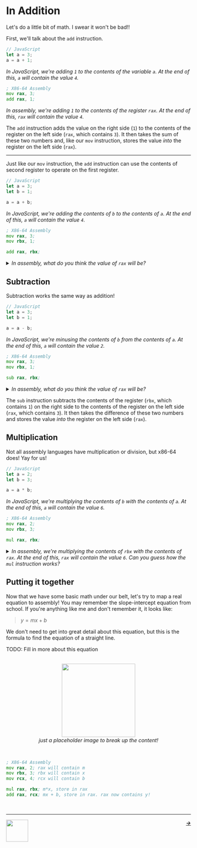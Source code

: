 # In Addition

Let's do a little bit of math. I swear it won't be bad!!

First, we'll talk about the `add` instruction.

```js
// JavaScript
let a = 3;
a = a + 1;
```
_In JavaScript, we're adding `1` to the contents of the variable `a`. At the end of this, `a` will contain the value `4`._

```asm
; X86-64 Assembly
mov rax, 3;
add rax, 1;
```
_In assembly, we're adding `1` to the contents of the register `rax`. At the end of this, `rax` will contain the value `4`._

The `add` instruction adds the value on the right side (`1`) to the contents of the register on the left side (`rax`, which contains `3`). It then takes the sum of these two numbers and, like our `mov` instruction, stores the value _into_ the register on the left side (`rax`).

---

Just like our `mov` instruction, the `add` instruction can use the contents of second register to operate on the first register.

```js
// JavaScript
let a = 3;
let b = 1;

a = a + b;
```
_In JavaScript, we're adding the contents of `b` to the contents of `a`. At the end of this, `a` will contain the value `4`._

```asm
; X86-64 Assembly
mov rax, 3;
mov rbx, 1;

add rax, rbx;
```
<details>
<summary><i>In assembly, what do you think the value of <code>rax</code> will be?</i></summary>

<br />
_We're adding the contents of `rbx` to the contents of `rax`. At the end of this, `rax` will contain the value `4`._

</details>

## Subtraction

Subtraction works the same way as addition!

```js
// JavaScript
let a = 3;
let b = 1;

a = a - b;
```
_In JavaScript, we're minusing the contents of `b` from the contents of `a`. At the end of this, `a` will contain the value `2`._

```asm
; X86-64 Assembly
mov rax, 3;
mov rbx, 1;

sub rax, rbx;
```
<details>
<summary><i>In assembly, what do you think the value of <code>rax</code> will be?</i></summary>

<br />
<i>We're minusing the contents of `rbx` from the contents of `rax`. At the end of this, `rax` will contain the value `2`.</i>

</details>

The `sub` instruction subtracts the contents of the register (`rbx`, which contains `1`) on the right side to the contents of the register on the left side (`rax`, which contains `3`). It then takes the difference of these two numbers and stores the value _into_ the register on the left side (`rax`).

## Multiplication

Not all assembly languages have multiplication or division, but x86-64 does! Yay for us!

```js
// JavaScript
let a = 2;
let b = 3;

a = a * b;
```
_In JavaScript, we're multiplying the contents of `b` with the contents of `a`. At the end of this, `a` will contain the value `6`._

```asm
; X86-64 Assembly
mov rax, 2;
mov rbx, 3;

mul rax, rbx;
```
<details>
<summary><i>In assembly, we're multiplying the contents of <code>rbx</code> with the contents of <code>rax</code>. At the end of this, <code>rax</code> will contain the value <code>6</code>. Can you guess how the <code>mul</code> instruction works?</i></summary>

<br />
<i>The `mul` instruction multiplies the contents of the register (`rbx`, which contains `3`) on the right side to the contents of the register on the left side (`rax`, which contains `2`). It then takes the product of these two numbers and stores the value _into_ the register on the left side (`rax`).</i>

</details>

## Putting it together

Now that we have some basic math under our belt, let's try to map a real equation to assembly! You may remember the slope-intercept equation from school. If you're anything like me and don't remember it, it looks like:

> $y = mx + b$

We don't need to get into great detail about this equation, but this is the formula to find the equation of a straight line.

TODO: Fill in more about this equation

<p align="center">
  <br />
  <img height="200" src="http://s1.thingpic.com/images/4K/87e1QxMnPXDwCpZEz51zdMoy.jpeg">
  <br />
  <span>
    <em>
      just a placeholder image to break up the content!
    </em>
  </span>
</p>
<br />

```asm
; X86-64 Assembly
mov rax, 2; rax will contain m
mov rbx, 3; rbx will contain x
mov rcx, 4; rcx will contain b

mul rax, rbx; m*x, store in rax
add rax, rcx; mx + b, store in rax. rax now contains y!
```

<br />

---

<a href="/guide/writing-code/instructions/mov.md">
  <picture>
    <source media="(prefers-color-scheme: dark)" srcset="https://cloud-5aq8uo1rv-hack-club-bot.vercel.app/0backd.png">
    <img align="left" width="60" src="https://cloud-5v3nvbscw-hack-club-bot.vercel.app/0backl.png" />
  </picture>
</a>

<p align="right">
  <em>
    <b>
      <a href="/guide/writing-code/instructions/.md">
         →
      </a>
    </b>
  </em>
</p>

